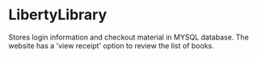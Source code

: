 # LibertyLibrary
Stores login information and checkout material in MYSQL database. The website has a 'view receipt' option to review the list of 
books. 
